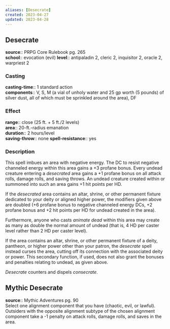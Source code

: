 ```yaml
---
aliases: [Desecrate]
created: 2023-04-27
updated: 2023-04-28
---
```


## Desecrate

**source**:: PRPG Core Rulebook pg. 265  
**school**:: evocation (evil)
**level**:: antipaladin 2, cleric 2, inquisitor 2, oracle 2, warpriest 2

### Casting

**casting-time**:: 1 standard action  
**components**:: V, S, M (a vial of unholy water and 25 gp worth (5 pounds) of silver dust, all of which must be sprinkled around the area), DF

### Effect

**range**:: close (25 ft. + 5 ft./2 levels)  
**area**:: 20-ft.-radius emanation  
**duration**:: 2 hours/level  
**saving-throw**:: none
**spell-resistance**:: yes

### Description

This spell imbues an area with negative energy. The DC to resist negative channeled energy within this area gains a +3 profane bonus. Every undead creature entering a *desecrated* area gains a +1 profane bonus on all attack rolls, damage rolls, and saving throws. An undead creature created within or summoned into such an area gains +1 hit points per HD.  
  
If the *desecrated* area contains an altar, shrine, or other permanent fixture dedicated to your deity or aligned higher power, the modifiers given above are doubled (+6 profane bonus to negative channeled energy DCs, +2 profane bonus and +2 hit points per HD for undead created in the area).  
  
Furthermore, anyone who casts *animate dead* within this area may create as many as double the normal amount of undead (that is, 4 HD per caster level rather than 2 HD per caster level).  
  
If the area contains an altar, shrine, or other permanent fixture of a deity, pantheon, or higher power other than your patron, the *desecrate* spell instead curses the area, cutting off its connection with the associated deity or power. This secondary function, if used, does not also grant the bonuses and penalties relating to undead, as given above.  
  
*Desecrate* counters and dispels *consecrate*.

## Mythic Desecrate

**source**:: Mythic Adventures pg. 90  
Select one alignment component that you have (chaotic, evil, or lawful). Outsiders with the opposite alignment subtype of the chosen alignment component take a -1 penalty on attack rolls, damage rolls, and saves in the area.
